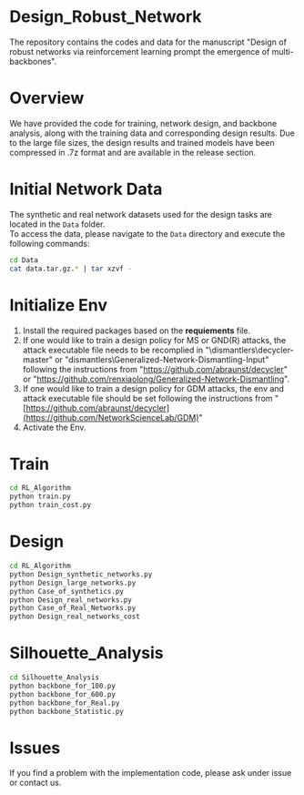 # Design_Robust_Network
The repository contains the codes and data for the manuscript "Design of robust networks via reinforcement learning prompt the emergence of multi-backbones".

# Overview
We have provided the code for training, network design, and backbone analysis, along with the training data and corresponding design results. Due to the large file sizes, the design results and trained models have been compressed in .7z format and are available in the release section.

# Initial Network Data
The synthetic and real network datasets used for the design tasks are located in the `Data` folder.  
To access the data, please navigate to the `Data` directory and execute the following commands:

```bash
cd Data
cat data.tar.gz.* | tar xzvf -
```

# Initialize Env
1. Install the required packages based on the **requiements** file.
2. If one would like to train a design policy for MS or GND(R) attacks, the attack executable file needs to be recomplied in 
"\dismantlers\decycler-master" or "dismantlers\Generalized-Network-Dismantling-Input" following the instructions from "https://github.com/abraunst/decycler" or "https://github.com/renxiaolong/Generalized-Network-Dismantling".
3. If one would like to train a design policy for GDM attacks, the env and attack executable file should be set following the instructions from "[https://github.com/abraunst/decycler](https://github.com/NetworkScienceLab/GDM)"
4. Activate the Env.

# Train

```bash
cd RL_Algorithm
python train.py
python train_cost.py
```

# Design

```bash
cd RL_Algorithm
python Design_synthetic_networks.py
python Design_large_networks.py
python Case_of_synthetics.py
python Design_real_networks.py
python Case_of_Real_Networks.py
python Design_real_networks_cost
```

# Silhouette_Analysis

```bash
cd Silhouette_Analysis
python backbone_for_100.py
python backbone_for_600.py
python backbone_for_Real.py
python backbone_Statistic.py
```

# Issues
If you find a problem with the implementation code, please ask under issue or contact us.
